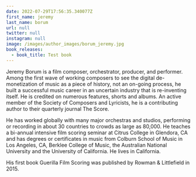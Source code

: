 ```yaml
---
date: 2022-07-29T17:56:35.340077Z
first_name: jeremy
last_name: borum
url: null
twitter: null
instagram: null
image: /images/author_images/borum_jeremy.jpg
book_releases: 
  - book_title: Test book
---
```

Jeremy Borum is a film composer, orchestrator, producer, and performer. Among the first wave of working composers to see the digital de-monetization of music as a piece of history, not an on-going process, he built a successful music career in an uncertain industry that is re-inventing itself. He is credited on numerous features, shorts and albums. An active member of the Society of Composers and Lyricists, he is a contributing author to their quarterly journal The Score.

He has worked globally with many major orchestras and studios, performing or recording in about 30 countries to crowds as large as 80,000. He teaches a bi-annual intensive film scoring seminar at Citrus College in Glendora, CA and has degrees or certificates in music from Colburn School of Music in Los Angeles, CA, Berklee College of Music, the Australian National University and the University of California. He lives in California.

His first book Guerilla Film Scoring was published by Rowman & Littlefield in 2015.